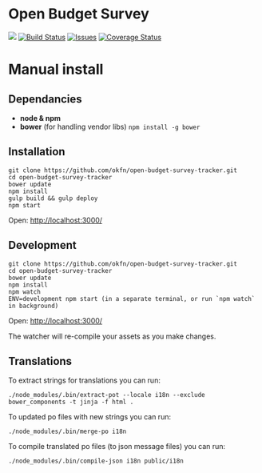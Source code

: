 Open Budget Survey
==================

![](https://secure.travis-ci.org/okfn/open-budget-survey-tracker.png?branch=master)
[![Build Status](https://travis-ci.org/okfn/open-budget-survey-tracker.svg?branch=master)](https://travis-ci.org/okfn/open-budget-survey-tracker)
[![Issues](https://img.shields.io/badge/issue-tracker-orange.svg)](https://github.com/okfn/open-budget-survey/issues)
[![Coverage Status](https://coveralls.io/repos/github/okfn/open-budget-survey-tracker/badge.svg?branch=master)](https://coveralls.io/github/okfn/open-budget-survey-tracker?branch=master)

# Manual install

## Dependancies
- __node & npm__
- __bower__ (for handling vendor libs) `npm install -g bower`

## Installation

    git clone https://github.com/okfn/open-budget-survey-tracker.git
    cd open-budget-survey-tracker
    bower update
    npm install
    gulp build && gulp deploy
    npm start

Open: <http://localhost:3000/>

## Development

    git clone https://github.com/okfn/open-budget-survey-tracker.git
    cd open-budget-survey-tracker
    bower update
    npm install
    npm watch
    ENV=development npm start (in a separate terminal, or run `npm watch` in background)

Open: <http://localhost:3000/>

The watcher will re-compile your assets as you make changes.

## Translations

To extract strings for translations you can run:

    ./node_modules/.bin/extract-pot --locale i18n --exclude bower_components -t jinja -f html .

To updated po files with new strings you can run:

    ./node_modules/.bin/merge-po i18n

To compile translated po files (to json message files) you can run:

    ./node_modules/.bin/compile-json i18n public/i18n

